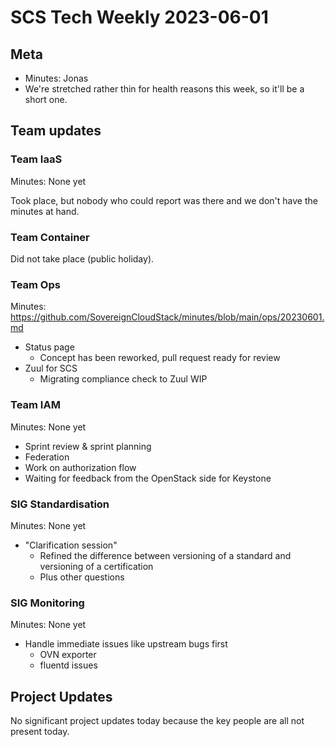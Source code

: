 # SCS Tech Weekly 2023-06-01

## Meta

- Minutes: Jonas
- We're stretched rather thin for health reasons this week, so it'll be a short one.

## Team updates

### Team IaaS

Minutes: None yet

Took place, but nobody who could report was there and we don't have the minutes at hand.

### Team Container

Did not take place (public holiday).

### Team Ops

Minutes: https://github.com/SovereignCloudStack/minutes/blob/main/ops/20230601.md

- Status page
  - Concept has been reworked, pull request ready for review
- Zuul for SCS
  - Migrating compliance check to Zuul WIP

### Team IAM

Minutes: None yet

- Sprint review & sprint planning
- Federation
- Work on authorization flow
- Waiting for feedback from the OpenStack side for Keystone

### SIG Standardisation

Minutes: None yet

- "Clarification session"
  - Refined the difference between versioning of a standard and versioning of a certification
  - Plus other questions

### SIG Monitoring

Minutes: None yet

- Handle immediate issues like upstream bugs first
  - OVN exporter
  - fluentd issues

## Project Updates

No significant project updates today because the key people are all not present today.
